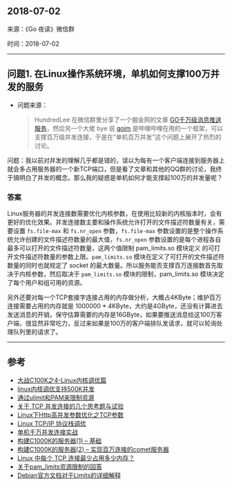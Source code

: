 ## 2018-07-02

来源：《Go 夜读》微信群

时间：2018-07-02

----

## 问题1. 在Linux操作系统环境，单机如何支撑100万并发的服务

* 问题来源：
    > HundredLee 在微信群里分享了一个掘金网的文章 [GO千万级消息推送服务](https://juejin.im/entry/5b35998be51d4558af404bbd)，然后另一个大佬 bye 说 [goim](https://github.com/Terry-Mao/goim) 是哔哩哔哩在用的一个框架，可以支撑百万级并发连接，于是在“单机百万并发”这个问题上展开了热烈的讨论。

问题：我以前对并发的理解几乎都是错的，误以为每有一个客户端连接到服务器上就会多占用服务器的一个新TCP端口，但是看了文章和其他的QQ群的讨论，我终于搞明白了并发的概念。那么我的疑惑是单机如何才能支撑起100万的并发量呢？

### 答案

Linux服务器的并发连接数需要优化内核参数，在使用比较新的内核版本时，会有更好的优化效果。并发连接数主要和操作系统允许打开的文件描述符数量有关，需要设置 `fs.file-max` 和 `fs.nr_open` 参数，`fs.file-max` 参数设置的是整个操作系统允许创建的文件描述符数量的最大值，`fs.nr_open` 参数设置的是每个进程各自最多可以打开的文件描述符数量，这两个值限制 pam_limits.so 模块定义 的可打开文件描述符数量的参数上限。`pam_limits.so` 模块在定义了可打开的文件描述符数量的同时也就规定了 socket
的最大数量。所以服务能否支撑百万连接数首先取决于内核参数，然后取决于 `pam_limits.so` 模块的限制，pam_limits.so 模块决定了每个用户和组可用的资源。

另外还要对每一个TCP套接字连接占用的内存做分析，大概占4KByte；维护百万连接需要占用的内存就是 1000000 * 4KByte，大约是4GByte，还没有计算进去发送消息的开销，保守估算需要的内存是16GByte，如果要推送消息给这100万客户端，很显然非常吃力，反过来如果是100万的客户端排队发请求，就可以轮询处理队列里的请求了。

----

## 参考

* [大战C100K之4-Linux内核调优篇](http://joyexpr.com/2013/11/22/c100k-4-kernel-tuning/)
* [linux内核调优支持500K并发](http://blog.linhere.com/archives/98.html)
* [通过ulimit和PAM来限制资源](http://debugo.com/linux-ulimit-pam/)
* [关于 TCP 并发连接的几个思考题与试验](http://www.cppblog.com/Solstice/archive/2011/07/01/149895.html)
* [Linux下Http高并发参数优化之TCP参数](https://kiswo.com/article/1017)
* [Linux TCP/IP 协议栈调优](http://colobu.com/2014/09/18/linux-tcpip-tuning/)
* [单机千万并发连接实战](https://zhuanlan.zhihu.com/p/21378825)
* [构建C1000K的服务器(1) – 基础](http://www.ideawu.net/blog/archives/740.html)
* [构建C1000K的服务器(2) – 实现百万连接的comet服务器](http://www.ideawu.net/blog/archives/742.html)
* [Linux 中每个 TCP 连接最少占用多少内存？](https://zhuanlan.zhihu.com/p/25241630)
* [关于pam_limits资源限制的回答](https://serverfault.com/a/642082)
* [Debian官方文档对于Limits的详细解释](https://wiki.debian.org/Limits)

